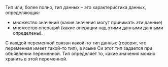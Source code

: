 Тип или, более полно, тип данных – это характеристика данных, определяющая:
* множество значений (какие значения могут принимать эти данные)
* множество операций (какие операции над этими данными данными  определены).

C каждой переменной связан какой-то тип данных (говорят, что переменная имеет такой-то тип), в языке Си этот тип задается при объявлении переменной. Тип определяет то, какие значения можно хранить в этой переменной.